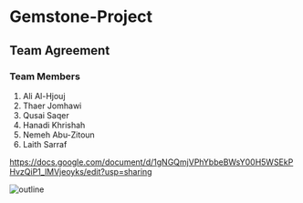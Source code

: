 # Gemstone-Project

## Team Agreement

### Team Members

1. Ali Al-Hjouj
2. Thaer Jomhawi
3. Qusai Saqer
4. Hanadi Khrishah
5. Nemeh Abu-Zitoun
6. Laith Sarraf

<https://docs.google.com/document/d/1gNGQmjVPhYbbeBWsY00H5WSEkPHvzQiP1_lMVjeoyks/edit?usp=sharing>

![outline](https://lucid.app/publicSegments/view/186eca0d-5f84-4b97-b12a-f6c74a456a5e/image.png)
